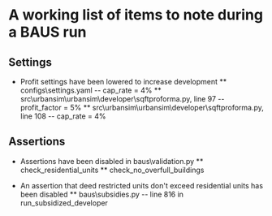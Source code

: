 # A working list of items to note during a BAUS run

## Settings

* Profit settings have been lowered to increase development
** configs\settings.yaml -- cap_rate = 4%
** src\urbansim\urbansim\developer\sqftproforma.py, line 97 -- profit_factor = 5%
** src\urbansim\urbansim\developer\sqftproforma.py, line 108 -- cap_rate = 4%

## Assertions

* Assertions have been disabled in baus\validation.py
** check_residential_units
** check_no_overfull_buildings

* An assertion that deed restricted units don't exceed residential units has been disabled
** baus\subsidies.py -- line 816 in run_subsidized_developer